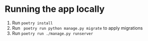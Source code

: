 # Running the app locally

1. Run `poetry install`
2. Run ` poetry run python manage.py migrate` to apply migrations
3. Run `poetry run ./manage.py runserver`